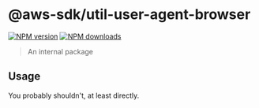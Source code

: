 # @aws-sdk/util-user-agent-browser

[![NPM version](https://img.shields.io/npm/v/@aws-sdk/util-user-agent-browser/latest.svg)](https://www.npmjs.com/package/@aws-sdk/util-user-agent-browser)
[![NPM downloads](https://img.shields.io/npm/dm/@aws-sdk/util-user-agent-browser.svg)](https://www.npmjs.com/package/@aws-sdk/util-user-agent-browser)

> An internal package

## Usage

You probably shouldn't, at least directly.
